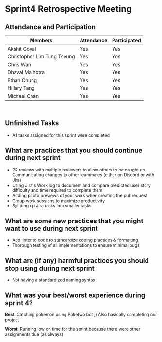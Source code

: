 # Sprint4 Retrospective Meeting

## Attendance and Participation

| Members                     | Attendance | Participated |
| --------------------------- | ---------- | ------------ |
| Akshit Goyal                | Yes        | Yes          |
| Christopher Lim Tung Tseung | Yes        | Yes          |
| Chris Wan                   | Yes        | Yes          |
| Dhaval Malhotra             | Yes        | Yes          |
| Ethan Chung                 | Yes        | Yes          |
| Hillary Tang                | Yes        | Yes          |
| Michael Chan                | Yes        | Yes          |

<br>

## Unfinished Tasks

- All tasks assigned for this sprint were completed

## What are practices that you should continue during next sprint

- PR reviews with multiple reviewers to allow others to be caught up
  Communicating changes to other teammates (either on Discord or with Jira)
- Using Jira's Work log to document and compare predicted user story difficulty and time required to complete them
- Adding photo previews of your work when creating the pull request
- Group work sessions to maximize productivity
- Splitting up Jira tasks into smaller tasks

## What are some new practices that you might want to use during next sprint

- Add linter to code to standardize coding practices & formatting
- Thorough testing of all implementations to ensure minimal bugs

## What are (if any) harmful practices you should stop using during next sprint

- Not having a standardized naming syntax

## What was your best/worst experience during sprint 4?

**Best**: Catching pokemon using Poketwo bot ;) Also basically completing our project

**Worst**: Running low on time for the sprint because there were other assignments due (as always)